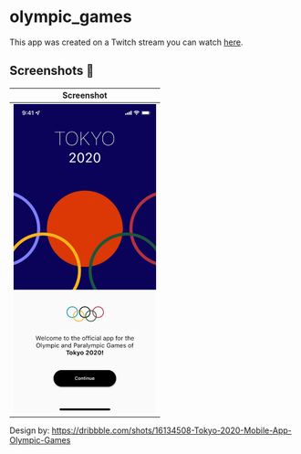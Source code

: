 # olympic_games

This app was created on a Twitch stream you can watch [here](https://www.twitch.tv/videos/1101957222).

## Screenshots 📱

| Screenshot                                                                                                                               |
| ---------------------------------------------------------------------------------------------------------------------------------------- |
| <img src="https://raw.githubusercontent.com/YazeedAlKhalaf/olympic_games/main/readme_images/tokyo_2020_screenshot.jpeg" width="250px" /> |

Design by: https://dribbble.com/shots/16134508-Tokyo-2020-Mobile-App-Olympic-Games
